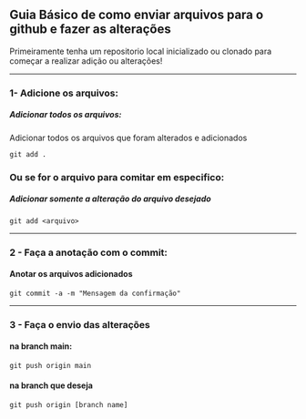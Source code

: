 ## Guia Básico de como enviar arquivos para o github e fazer as alterações 

Primeiramente tenha um repositorio local inicializado ou clonado para começar a realizar adição ou alterações!

---

### 1- Adicione os arquivos:

##### Adicionar todos os arquivos:

Adicionar todos os arquivos que foram alterados e adicionados
~~~
git add .
~~~

### Ou se for o arquivo para comitar em especifico:


##### Adicionar somente a alteração do arquivo desejado 
~~~
git add <arquivo>
~~~

---

### 2 - Faça a anotação com o commit:

#### Anotar os arquivos adicionados
~~~
git commit -a -m "Mensagem da confirmação"
~~~

---

### 3 - Faça o envio das alterações

#### na branch main:
~~~
git push origin main
~~~

#### na branch que deseja
~~~
git push origin [branch name]
~~~



